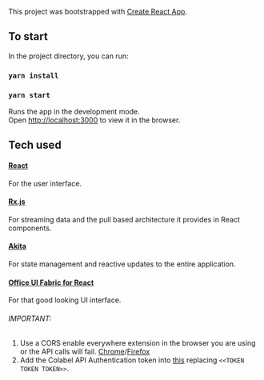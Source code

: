 This project was bootstrapped with [Create React App](https://github.com/facebook/create-react-app).

## To start

In the project directory, you can run:

### `yarn install`
### `yarn start`

Runs the app in the development mode.<br />
Open [http://localhost:3000](http://localhost:3000) to view it in the browser.

## Tech used

#### [React](https://github.com/facebook/react)
  For the user interface.

#### [Rx.js](https://github.com/ReactiveX/rxjs)
  For streaming data and the pull based architecture it provides in React components.

#### [Akita](https://github.com/datorama/akita)
  For state management and reactive updates to the entire application.

#### [Office UI Fabric for React](https://github.com/OfficeDev/office-ui-fabric-react)
  For that good looking UI interface.



###### IMPORTANT: 
1. Use a CORS enable everywhere extension in the browser you are using or the API calls will fail. [Chrome](https://chrome.google.com/webstore/detail/allow-cors-access-control/lhobafahddgcelffkeicbaginigeejlf?hl=en)/[Firefox](https://addons.mozilla.org/en-US/firefox/addon/cors-everywhere/)
2. Add the Colabel API Authentication token into [this](https://github.com/mlnj/classify-helper/blob/master/src/common.ts) replacing  `<<TOKEN TOKEN TOKEN>>`.
